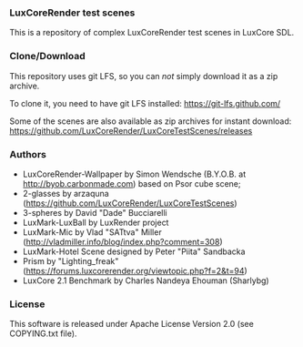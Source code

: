 ### LuxCoreRender test scenes

This is a repository of complex LuxCoreRender test scenes in LuxCore SDL.

### Clone/Download

This repository uses git LFS, so you can *not* simply download it as a zip archive.

To clone it, you need to have git LFS installed: https://git-lfs.github.com/

Some of the scenes are also available as zip archives for instant download: 
https://github.com/LuxCoreRender/LuxCoreTestScenes/releases

### Authors

- LuxCoreRender-Wallpaper by Simon Wendsche (B.Y.O.B. at http://byob.carbonmade.com)
based on Psor cube scene;
- 2-glasses by arzaquna (https://github.com/LuxCoreRender/LuxCoreTestScenes)
- 3-spheres by David "Dade" Bucciarelli
- LuxMark-LuxBall by LuxRender project
- LuxMark-Mic by Vlad "SATtva" Miller (http://vladmiller.info/blog/index.php?comment=308)
- LuxMark-Hotel Scene designed by Peter "Piita" Sandbacka
- Prism by "Lighting_freak" (https://forums.luxcorerender.org/viewtopic.php?f=2&t=94)
- LuxCore 2.1 Benchmark by Charles Nandeya Ehouman (Sharlybg)

### License

This software is released under Apache License Version 2.0 (see COPYING.txt file).
